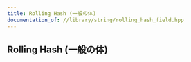 ```yaml
---
title: Rolling Hash (一般の体)
documentation_of: //library/string/rolling_hash_field.hpp
---
```

## Rolling Hash (一般の体)

